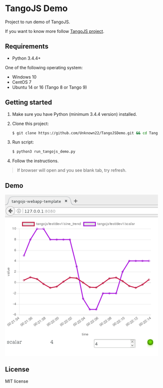# TangoJS Demo

Project to run demo of TangoJS.

If you want to know more follow [TangoJS project](http://tangojs.github.io/).

## Requirements
* Python 3.4.4+

One of the following operating system:
* Windows 10
* CentOS 7
* Ubuntu 14 or 16 (Tango 8 or Tango 9)


## Getting started

1. Make sure you have Python (minimum 3.4.4 version) installed.

2. Clone this project:
   ```bash
   $ git clone https://github.com/Unknown22/TangoJSDemo.git && cd TangoJSDemo/src/
   ```
3. Run script:

    ```bash
    $ python3 run_tangojs_demo.py
    ```

4. Follow the instructions.

> If browser will open and you see blank tab, try refresh.

## Demo

![TangoJS Demo](src/images/demo.png?raw=true)

## License
MIT license
